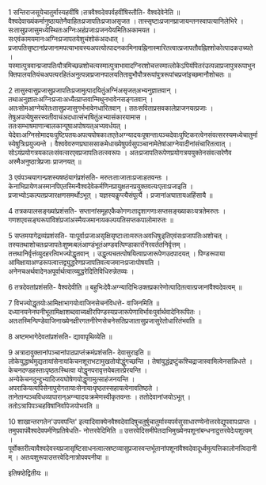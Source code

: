 

  
1 सन्तिराजसूयेचातुर्मास्यहवींषि।तत्रवैश्वदेवपर्वहवींषिस्तौति- वैश्वदेवेनेति ॥ वैश्वदेवाख्यंकर्मानुष्ठायतेनैवाहितःप्रजापतिःप्रजाअसृजत । तास्सृष्टाःप्रजानप्राजायन्तनस्वापत्यानिलेभिरे । सःतासुप्रजासुमध्येस्थितःअग्निःअहंप्रजाःप्रजनयेयमितिअकामयत । सःएवंकामयमानःअग्निःप्रजापतयेशुचंशोकंअदधात् । प्रजापतिसृष्टानांप्रजानामपत्याभावस्यअपत्योत्पादनकामिनावह्निनास्मारितत्वात्प्रजापतौवह्निश्शोकोत्पादकउच्यते । यस्मात्पुत्रवान्प्रजापतिःपौत्रमिच्छन्नशोचत्यस्मात्पुत्राभावादग्निरशोचत्तस्मात्लोकेऽपियंपितरंउत्पन्नाप्रजापुत्ररूपाभुनक्तिपालयतियंचअपत्यरहितंअनुत्पन्नाप्रजानपालयतितावुभौपौत्ररूपांपुत्ररूपांचप्रजांइच्छमानौशोचतः ॥

2 तासुस्वासुप्रजासुप्रजापतिःप्रजामुत्पादयितुंअग्निंअसृजत्अभ्यनुज्ञातवान् । तथाअनुज्ञातःअग्निःप्रजाःअध्यैत्प्राप्तवान्मिथुनभावेनसङ्गतवान् । अतःसोमआग्नेयंरेतःतासुप्रजासुगर्भभावेनधारितवान् । ततःसविताप्रसवकालेप्राजनयत्प्रजाः । तेषुअपत्येषुसरस्वतीवाचंअदधात्संभाषितुंअभ्यासंकारयामास । ततःसम्भाषमाणान्बालकान्पूषाअपोषयत्अभ्यवर्धयत् । येदेवाःअग्निसोमादयःपुष्टिपतयःअपत्यपोषकाःतएतेअग्न्यादयःपूषान्ताःपञ्चदेवाःपुष्टिकरत्वेनसंवत्सरस्यमध्येचातुर्मास्येषुत्रिःप्रयुज्यन्ते । वैश्ववेवरुणप्रघाससाकमेधाख्येषुपर्वसुपञ्चानामेतेषांआग्नेयादीनांसंचारितत्वात् । सोऽयंप्रयोगत्रयकालःसंवत्सरएवप्रजापतिःतत्स्वरूपः । अतःप्रजापतिरूपेणप्रयोगत्रययुक्तेनसंवत्सरेणैव अस्मैअनुष्ठात्रेप्रजाः प्राजनयत् ॥

3 एवंपञ्चयागान्प्रशस्यषष्ठंयागंप्रशंसति- मरुतःताःजाताःप्रजाःहतवन्तः । केनाभिप्रायेणअस्मानपिएतस्मिन्वैश्वदेवेकर्मणिनप्रायुक्षतनप्रयुक्तवत्यःएताःप्रजाइति । प्रजाभ्योऽकल्पतप्रजारक्षणसमर्थोऽभूत् । यज्ञस्यकॢप्त्यैसंपूर्त्यै । प्रजानांअघातायअहिंसायै ॥

4 तत्रकपालसङ्ख्यांप्रशंसति- सप्तानांसमूहएकैकोगणःतादृशागणाःसप्तसङ्ख्याकाःयत्रतेमरुतः । गणशएवसङ्घरूपांविशंप्रजांअस्मैयजमानायकल्पयतिसप्तकपालोमारुतः ॥

5 सप्तमयागेद्रव्यंप्रशंसति- याःपूर्वाःप्रजाअसृक्षिसृष्टाःताःमरुतःअवधिषुःइतिएवंसःप्रजापतिःअशोचत् । तस्यतथाशोचतःप्रजापतेःशुष्मःबलंआण्डंभूतंअण्डवत्पिण्डाकारंनिरवर्ततनिर्वृत्तम् । तत्तथानिर्वृत्तंव्युदहरत्विभज्योद्धृतवान् । उद्धृत्यचतत्पोषयित्वाप्रजारूपेणउदपादयत् । पिण्डरूपाया
आमिक्षायाअण्डरूपत्वात्तद्व्युद्धरेणप्रजापतिवत्यजमानःप्रजाःपोषयति । अनेनचअर्थवादेनअपूर्वार्थत्वात्व्युद्धरेदितिविधिरुन्नेतव्यः ।

6 तत्रदेवतांप्रशंसति- वैश्वदेवीति ॥ बहुभिःदेवैःअग्न्यादिभिःउक्तप्रकारेणोत्पादितत्वात्प्रजानांवैश्वदेवत्वम् ॥

7 विभज्योद्धृतयोःआमिक्षाभागयोःवाजिनसेचनंविधत्ते- वाजिनमिति ॥ दध्यानयनेनघनीभूतामिक्षाशब्दवाच्यक्षीरपिण्डस्यप्रजारूपेणाविर्भावःपुर्वार्थवादेनिरूपितः । अतःतस्मिन्पिण्डेवाजिनाख्येनक्षीरगतनीरेणसेचनेसतिप्रजातासुप्रजासुरेतोधारितंभवति ॥

8 अष्टमभागेदेवतांप्रशंसति- द्यावापृथिव्येति ॥

9 अत्रादावुक्तानांपञ्चानांपाठप्राप्तंक्रमंप्रशंसति- देवासुराइति ॥ लोकेयुद्धार्थमुद्यतायांसेनायांकेचनशूराभटामुखतोयोद्धुंगच्छन्ति । तेषांयुद्धंद्रष्टुंकश्चिद्राजास्वामित्वेनसन्निधत्ते । केचनदण्डहस्ताःपृष्ठतःस्थित्वा योद्धॄनपरावृत्तयेबलात्प्रेरयन्ति । अन्येकेचनदुन्दुभ्यादिजयघोषेणयोद्धॄणामुत्साहंजनयन्ति । अपराकियत्यपिसेनापुरोगतायाःसेनायाःपृष्ठतस्सहायत्वेनावतिष्ठते । तानेतान्पञ्चविधव्यापारान्अग्न्यादयःक्रमेणस्वीकृतवन्तः । ततोदेवानांजयोऽभूत् । ततोऽत्रापिपञ्चहविषांनिर्वापेजयोभवति ॥

10 शाखान्तरगतेन'उपवपन्ति' इत्यादिवाक्येनवैश्वदेवादिषुचतुर्षुचातुर्मास्यपर्वसुसाधारण्येनोत्तरवेद्युपवापःप्राप्तः । तमुपवापंवैश्वदेवपर्मणिप्रतिषेधति- नोत्तरवेदिमिति ॥ उत्तरवेदिसमीपेतदाभिमुख्येनपशूनांबन्धनादुत्तरवेदेःपशुत्वम् । पूर्वोक्तरीत्यावैश्वदेवस्यप्रजासृष्टिसाधनत्वात्स्रष्टव्यासुप्रजास्वन्तर्भूतानांपशूनांवैश्वदेवादूर्ध्वमुत्पत्तिकालोनत्विदानीम् । अतःपशुरूपाउत्तरवेदिःनात्रोपवपनीया ॥

इतिषष्ठेद्वितीयः ॥  
